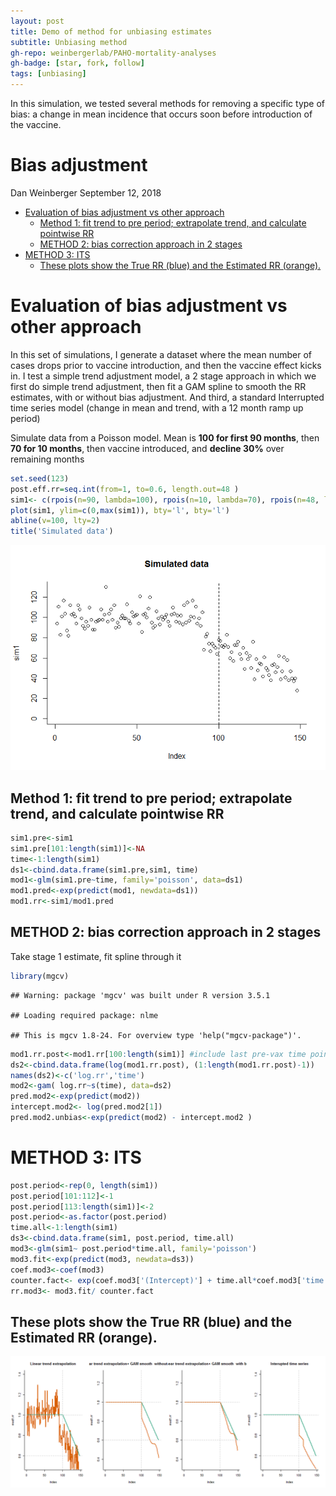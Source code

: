 ```yaml
---
layout: post
title: Demo of method for unbiasing estimates
subtitle: Unbiasing method
gh-repo: weinbergerlab/PAHO-mortality-analyses
gh-badge: [star, fork, follow]
tags: [unbiasing]
---
```


In this simulation, we tested several methods for removing a specific type of bias: a change in mean incidence that occurs soon before introduction of the vaccine.

Bias adjustment
================
Dan Weinberger
September 12, 2018

-   [Evaluation of bias adjustment vs other approach](#evaluation-of-bias-adjustment-vs-other-approach)
    -   [Method 1: fit trend to pre period; extrapolate trend, and calculate pointwise RR](#method-1-fit-trend-to-pre-period-extrapolate-trend-and-calculate-pointwise-rr)
    -   [METHOD 2: bias correction approach in 2 stages](#method-2-bias-correction-approach-in-2-stages)
-   [METHOD 3: ITS](#method-3-its)
    -   [These plots show the True RR (blue) and the Estimated RR (orange).](#these-plots-show-the-true-rr-blue-and-the-estimated-rr-orange.)

Evaluation of bias adjustment vs other approach
===============================================

In this set of simulations, I generate a dataset where the mean number of cases drops prior to vaccine introduction, and then the vaccine effect kicks in. I test a simple trend adjustment model, a 2 stage approach in which we first do simple trend adjustment, then fit a GAM spline to smooth the RR estimates, with or without bias adjustment. And third, a standard Interrupted time series model (change in mean and trend, with a 12 month ramp up period)

Simulate data from a Poisson model. Mean is **100 for first 90 months**, then **70 for 10 months**, then vaccine introduced, and **decline 30%** over remaining months

``` r
set.seed(123)
post.eff.rr=seq.int(from=1, to=0.6, length.out=48 )
sim1<- c(rpois(n=90, lambda=100), rpois(n=10, lambda=70), rpois(n=48, lambda=70*post.eff.rr))
plot(sim1, ylim=c(0,max(sim1)), bty='l', bty='l')
abline(v=100, lty=2)
title('Simulated data')
```

![](2018-09-13-simulate_unbiasing_method_files/figure-markdown_github/unnamed-chunk-1-1.png)

Method 1: fit trend to pre period; extrapolate trend, and calculate pointwise RR
--------------------------------------------------------------------------------

``` r
sim1.pre<-sim1
sim1.pre[101:length(sim1)]<-NA
time<-1:length(sim1)
ds1<-cbind.data.frame(sim1.pre,sim1, time)
mod1<-glm(sim1.pre~time, family='poisson', data=ds1)
mod1.pred<-exp(predict(mod1, newdata=ds1))
mod1.rr<-sim1/mod1.pred
```

METHOD 2: bias correction approach in 2 stages
----------------------------------------------

Take stage 1 estimate, fit spline through it

``` r
library(mgcv)
```

    ## Warning: package 'mgcv' was built under R version 3.5.1

    ## Loading required package: nlme

    ## This is mgcv 1.8-24. For overview type 'help("mgcv-package")'.

``` r
mod1.rr.post<-mod1.rr[100:length(sim1)] #include last pre-vax time point
ds2<-cbind.data.frame(log(mod1.rr.post), (1:length(mod1.rr.post)-1))
names(ds2)<-c('log.rr','time')
mod2<-gam( log.rr~s(time), data=ds2)
pred.mod2<-exp(predict(mod2))
intercept.mod2<- log(pred.mod2[1])
pred.mod2.unbias<-exp(predict(mod2) - intercept.mod2 )
```

METHOD 3: ITS
=============

``` r
post.period<-rep(0, length(sim1))
post.period[101:112]<-1
post.period[113:length(sim1)]<-2
post.period<-as.factor(post.period)
time.all<-1:length(sim1)
ds3<-cbind.data.frame(sim1, post.period, time.all)
mod3<-glm(sim1~ post.period*time.all, family='poisson')
mod3.fit<-exp(predict(mod3, newdata=ds3))
coef.mod3<-coef(mod3)
counter.fact<- exp(coef.mod3['(Intercept)'] + time.all*coef.mod3['time.all'] )
rr.mod3<- mod3.fit/ counter.fact
```

These plots show the True RR (blue) and the Estimated RR (orange).
------------------------------------------------------------------

![](2018-09-13-simulate_unbiasing_method_files/figure-markdown_github/unnamed-chunk-5-1.png)
